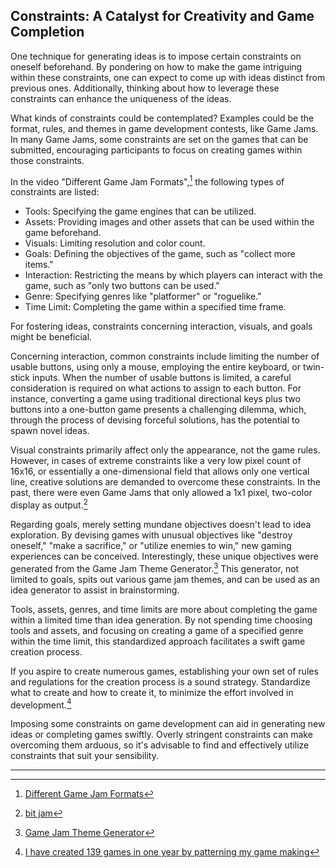 ## Constraints: A Catalyst for Creativity and Game Completion

One technique for generating ideas is to impose certain constraints on oneself beforehand. By pondering on how to make the game intriguing within these constraints, one can expect to come up with ideas distinct from previous ones. Additionally, thinking about how to leverage these constraints can enhance the uniqueness of the ideas.

What kinds of constraints could be contemplated? Examples could be the format, rules, and themes in game development contests, like Game Jams. In many Game Jams, some constraints are set on the games that can be submitted, encouraging participants to focus on creating games within those constraints.

In the video "Different Game Jam Formats",[^1] the following types of constraints are listed:

- Tools: Specifying the game engines that can be utilized.
- Assets: Providing images and other assets that can be used within the game beforehand.
- Visuals: Limiting resolution and color count.
- Goals: Defining the objectives of the game, such as "collect more items."
- Interaction: Restricting the means by which players can interact with the game, such as "only two buttons can be used."
- Genre: Specifying genres like "platformer" or "roguelike."
- Time Limit: Completing the game within a specified time frame.

For fostering ideas, constraints concerning interaction, visuals, and goals might be beneficial.

Concerning interaction, common constraints include limiting the number of usable buttons, using only a mouse, employing the entire keyboard, or twin-stick inputs. When the number of usable buttons is limited, a careful consideration is required on what actions to assign to each button. For instance, converting a game using traditional directional keys plus two buttons into a one-button game presents a challenging dilemma, which, through the process of devising forceful solutions, has the potential to spawn novel ideas.

Visual constraints primarily affect only the appearance, not the game rules. However, in cases of extreme constraints like a very low pixel count of 16x16, or essentially a one-dimensional field that allows only one vertical line, creative solutions are demanded to overcome these constraints. In the past, there were even Game Jams that only allowed a 1x1 pixel, two-color display as output.[^2]

Regarding goals, merely setting mundane objectives doesn't lead to idea exploration. By devising games with unusual objectives like "destroy oneself," "make a sacrifice," or "utilize enemies to win," new gaming experiences can be conceived. Interestingly, these unique objectives were generated from the Game Jam Theme Generator.[^3] This generator, not limited to goals, spits out various game jam themes, and can be used as an idea generator to assist in brainstorming.

Tools, assets, genres, and time limits are more about completing the game within a limited time than idea generation. By not spending time choosing tools and assets, and focusing on creating a game of a specified genre within the time limit, this standardized approach facilitates a swift game creation process.

If you aspire to create numerous games, establishing your own set of rules and regulations for the creation process is a sound strategy. Standardize what to create and how to create it, to minimize the effort involved in development.[^4]

Imposing some constraints on game development can aid in generating new ideas or completing games swiftly. Overly stringent constraints can make overcoming them arduous, so it's advisable to find and effectively utilize constraints that suit your sensibility.

---

[^1]: [Different Game Jam Formats](https://www.youtube.com/watch?v=P7WgK1AZnmM)
[^2]: [bit jam](https://itch.io/jam/bit-jam)
[^3]: [Game Jam Theme Generator](https://letsmakeagame.net/game-jam-theme-generator/)
[^4]: [I have created 139 games in one year by patterning my game making](https://dev.to/abagames/i-have-created-139-games-in-one-year-by-patterning-my-game-making-gc2)
